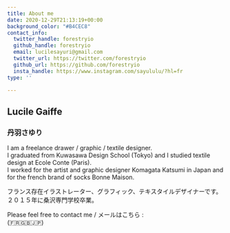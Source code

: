 ```yaml
---
title: About me
date: 2020-12-29T21:13:19+00:00
background_color: "#B4CEC8"
contact_info:
  twitter_handle: forestryio
  github_handle: forestryio
  email: lucilesayuri@gmail.com
  twitter_url: https://twitter.com/forestryio
  github_url: https://github.com/forestryio
  insta_handle: https://www.instagram.com/sayululu/?hl=fr
type: ''

---
```

## Lucile Gaiffe

### 丹羽さゆり

I am a freelance drawer / graphic / textile designer.  
I graduated from Kuwasawa Design School (Tokyo) and I studied textile design at Ecole Conte (Paris).  
I worked for the artist and graphic designer Komagata Katsumi in Japan and for the french brand of socks Bonne Maison.

フランス存在イラストレーター、グラフィック、テキスタイルデザイナーです。  
２０１５年に桑沢専門学校卒業。

Please feel free to contact me / メールはこちら :  
 (🇫🇷🇬🇧🇯🇵)